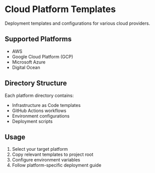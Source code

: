 # Cloud Platform Templates

Deployment templates and configurations for various cloud providers.

## Supported Platforms

- AWS
- Google Cloud Platform (GCP)
- Microsoft Azure
- Digital Ocean

## Directory Structure

Each platform directory contains:

- Infrastructure as Code templates
- GitHub Actions workflows
- Environment configurations
- Deployment scripts

## Usage

1. Select your target platform
2. Copy relevant templates to project root
3. Configure environment variables
4. Follow platform-specific deployment guide
